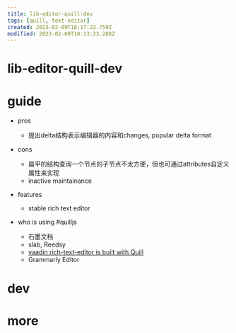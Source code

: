 ```yaml
---
title: lib-editor-quill-dev
tags: [quill, text-editor]
created: 2023-02-09T18:17:22.759Z
modified: 2023-02-09T18:23:23.288Z
---
```


# lib-editor-quill-dev

# guide

- pros
  - 提出delta结构表示编辑器的内容和changes, popular delta format

- cons
  - 扁平的结构查询一个节点的子节点不太方便，但也可通过attributes自定义属性来实现
  - inactive maintainance

- features
  - stable rich text editor

- who is using #quilljs
  - 石墨文档
  - slab, Reedsy
  - [vaadin rich-text-editor is built with Quill](https://vaadin.com/docs/latest/components/rich-text-editor)
  - Grammarly Editor
# dev

# more
